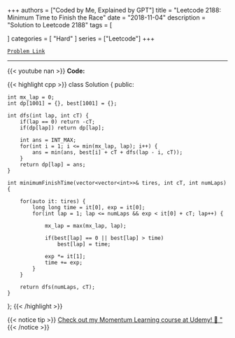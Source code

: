 
+++
authors = ["Coded by Me, Explained by GPT"]
title = "Leetcode 2188: Minimum Time to Finish the Race"
date = "2018-11-04"
description = "Solution to Leetcode 2188"
tags = [
    
]
categories = [
    "Hard"
]
series = ["Leetcode"]
+++



[`Problem Link`](https://leetcode.com/problems/minimum-time-to-finish-the-race/description/)

---
{{< youtube nan >}}
**Code:**

{{< highlight cpp >}}
class Solution {
public:

    int mx_lap = 0;
    int dp[1001] = {}, best[1001] = {};
    
    int dfs(int lap, int cT) {
        if(lap == 0) return -cT;
        if(dp[lap]) return dp[lap];
        
        int ans = INT_MAX;
        for(int i = 1; i <= min(mx_lap, lap); i++) {
            ans = min(ans, best[i] + cT + dfs(lap - i, cT));
        }
        return dp[lap] = ans;
    }
    
    int minimumFinishTime(vector<vector<int>>& tires, int cT, int numLaps) {

        for(auto it: tires) {
            long long time = it[0], exp = it[0];
            for(int lap = 1; lap <= numLaps && exp < it[0] + cT; lap++) {
                
                mx_lap = max(mx_lap, lap);
                
                if(best[lap] == 0 || best[lap] > time)
                    best[lap] = time;
                
                exp *= it[1];
                time += exp;
            }
        }

        return dfs(numLaps, cT);
    }
};
{{< /highlight >}}



{{< notice tip >}}
[Check out my Momentum Learning course at Udemy! 🚀 "](https://www.udemy.com/course/blind-75-the-data-structures-and-algorithms-essentials/)
{{< /notice >}}

